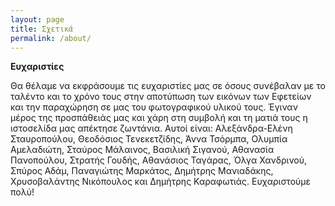 ```yaml
---
layout: page
title: Σχετικά
permalink: /about/
---
```

**Ευχαριστίες**

Θα θέλαμε να εκφράσουμε τις ευχαριστίες μας σε όσους συνέβαλαν με το ταλέντο και το χρόνο τους στην αποτύπωση των εικόνων των Εφετείων και την παραχώρηση σε μας του φωτογραφικού υλικού τους. Έγιναν μέρος της προσπάθειάς μας και χάρη στη συμβολή και τη ματιά τους η ιστοσελίδα μας απέκτησε ζωντάνια. Αυτοί είναι:
Αλεξάνδρα-Ελένη Σταυροπούλου, Θεοδόσιος Τενεκετζίδης, Άννα Τσόρμπα, Ολυμπία Αμελαδιώτη, Σταύρος Μάλαινος, Βασιλική Σιγανού, Αθανασία Πανοπούλου, Στρατής Γουδής, Αθανάσιος Ταγάρας, Όλγα Χανδρινού, Σπύρος Αδάμ, Παναγιώτης Μαρκάτος, Δημήτρης Μανιαδάκης, Χρυσοβαλάντης Νικόπουλος και Δημήτρης Καραφωτιάς.
Ευχαριστούμε πολύ!
